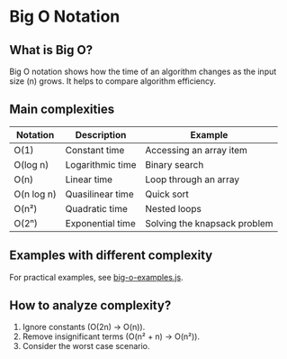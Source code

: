 # Big O Notation

## What is Big O?
Big O notation shows how the time of an algorithm changes as the input size (n) grows. It helps to compare algorithm efficiency.

## Main complexities

| Notation  | Description                   | Example               |
|-----------|-------------------------------|------------------------|
| O(1)      | Constant time                 | Accessing an array item |
| O(log n)  | Logarithmic time              | Binary search          |
| O(n)      | Linear time                   | Loop through an array  |
| O(n log n)| Quasilinear time              | Quick sort             |
| O(n²)     | Quadratic time                | Nested loops           |
| O(2ⁿ)     | Exponential time              | Solving the knapsack problem |

## Examples with different complexity
For practical examples, see [big-o-examples.js](big-o-examples.js).

## How to analyze complexity?
1. Ignore constants (O(2n) → O(n)).
2. Remove insignificant terms (O(n² + n) → O(n²)).
3. Consider the worst case scenario.

